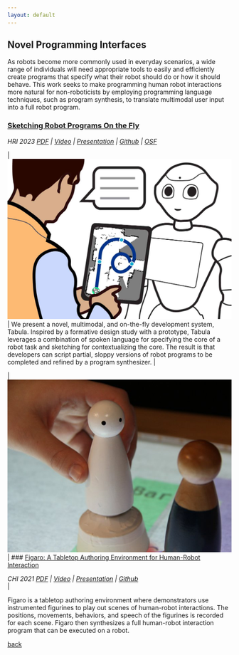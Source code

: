```yaml
---
layout: default
---
```


## Novel Programming Interfaces
As robots become more commonly used in everyday scenarios, a wide range of individuals will need appropriate tools to easily and efficiently create programs that specify what their robot should do or how it should behave. This work seeks to make programming human robot interactions more natural for non-roboticists by employing programming language techniques, such as program synthesis, to translate multimodal user input into a full robot program.

### [Sketching Robot Programs On the Fly](https://dl.acm.org/doi/abs/10.1145/3568162.3576991)

<p style="margin:0;"><em>HRI 2023</em> <i class="fa fa-clock-o smaller_font" aria-hidden="true"><a href="https://arxiv.org/pdf/2302.03088.pdf" target="_blank" class="link_grey">PDF</a> | <a href="" target="_blank" class="link_grey">Video</a> | <a href="" target="_blank" class="link_grey">Presentation</a> | <a href="https://github.com/Wisc-HCI/Tabula" target="_blank" class="link_grey">Github</a> | <a href="https://osf.io/jktph/" target="_blank" class="link_grey">OSF</a></i></p>

| ![Tabula](./assets/img/tabula-teaser.jpg) | We present a novel, multimodal, and on-the-fly development system, Tabula. Inspired by a formative design study with a prototype, Tabula leverages a combination of spoken language for specifying the core of a robot task and sketching for contextualizing the core. The result is that developers can script partial, sloppy versions of robot programs to be completed and refined by a program synthesizer. |

| ![Figaro](./assets/img/figaro-figures.jpeg) | ### [Figaro: A Tabletop Authoring Environment for Human-Robot Interaction](https://dl.acm.org/doi/abs/10.1145/3411764.3446864)

<p style="margin:0;"><em>CHI 2021</em> <i class="fa fa-clock-o smaller_font" aria-hidden="true"><a href="https://par.nsf.gov/servlets/purl/10210854" target="_blank" class="link_grey">PDF</a> | <a href="https://www.youtube.com/watch?v=bQP1GYbda5I" target="_blank" class="link_grey">Video</a> | <a href="https://www.youtube.com/watch?v=7ox53gOHx4I&t=2s" target="_blank" class="link_grey">Presentation</a> | <a href="https://github.com/Wisc-HCI/Figaro" target="_blank" class="link_grey">Github</a></i></p> |

Figaro is a tabletop authoring environment where demonstrators use instrumented figurines to play out scenes of human-robot interactions. The positions, movements, behaviors, and speech of the figurines is recorded for each scene. Figaro then synthesizes a full human-robot interaction program that can be executed on a robot.

[back](./)
